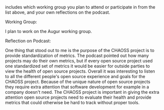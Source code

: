 includes which working group you plan to attend or participate in from the list above, and your own reflections on the podcast.

Working Group:

I plan to work on the Augur working group.

Reflection on Podcast:

One thing that stood out to me is the purpose of the CHAOSS project is to provide standardization of metrics. The podcast pointed out how many projects may do their own metrics, but if every open source project used one standardized set of metrics it would be easier for outside parties to view the health of open source projects. Overall it was interesting to listen to all the different people's open source experience and goals for the CHAOSS project. Because of the unique nature of open source projects they require extra attention that software development for example in a company doesn't need. The CHAOSS project is important in giving the extra attention open source projects need to evaluate their health and provide metrics that could otherwise be hard to track without proper tools. 


